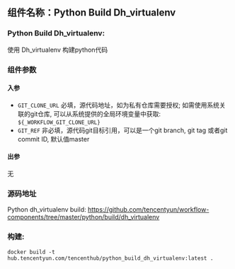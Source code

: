## 组件名称：Python Build Dh_virtualenv

### Python Build Dh_virtualenv:
使用 Dh_virtualenv 构建python代码

### 组件参数
#### 入参
- `GIT_CLONE_URL` 必填，源代码地址，如为私有仓库需要授权; 如需使用系统关联的git仓库, 可以从系统提供的全局环境变量中获取: `${_WORKFLOW_GIT_CLONE_URL}`
- `GIT_REF` 非必填，源代码git目标引用，可以是一个git branch, git tag 或者git commit ID, 默认值master

#### 出参
无

### 源码地址

Python dh_virtualenv build: <https://github.com/tencentyun/workflow-components/tree/master/python/build/dh_virtualenv>

### 构建:

`docker build -t hub.tencentyun.com/tencenthub/python_build_dh_virtualenv:latest .`
